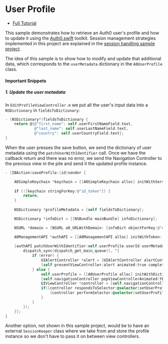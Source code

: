 # User Profile 

- [Full Tutorial](https://auth0.com/docs/quickstart/native/ios-objc/04-user-profile)

This sample demonstrates how to retrieve an Auth0 user's profile and how to update it using the [Auth0.swift](https://github.com/auth0/Auth0.swift) toolkit. Session management strategies implemented in this project are explained in the [session handling sample project](/03-Session-Handling).

The idea of this sample is to show how to modify and update that additional data, which corresponds to the `userMetadata` dictionary in the `A0UserProfile` class.

#### Important Snippets

##### 1. Update the user metadata

In `EditProfileViewController.m` we put all the user's input data into a `NSDictionary` in `fieldsToDictionary`:

```objective-c
- (NSDictionary*)fieldsToDictionary {
    return @{@"first_name": self.userFirstNameField.text,
             @"last_name": self.userLastNameField.text,
             @"country": self.userCountryField.text};
}
```

When the user presses the save button, we send the dictionary of user metadata using the `patchUserWithIdentifier` call. Once we have the callback return and there was no error, we send the Navigation Controller to the previous view in the pile and send it the updated profile instance. 

```objective-c
- (IBAction)saveProfile:(id)sender {

    A0SimpleKeychain *keychain = [[A0SimpleKeychain alloc] initWithService:@"Auth0"];
    
    if (![keychain stringForKey:@"id_token"]) {
        return;
    }
    
    NSDictionary *profileMetadata = [self fieldsToDictionary];

    NSDictionary *infoDict = [[NSBundle mainBundle] infoDictionary];

    NSURL *domain = [NSURL a0_URLWithDomain: [infoDict objectForKey:@"Auth0Domain"]];

    A0ManagementAPI *authAPI = [[A0ManagementAPI alloc] initWithToken:[keychain stringForKey:@"id_token"] url:domain];
    
    [authAPI patchUserWithIdentifier:self.userProfile.userId userMetadata:profileMetadata callback:^(NSError * _Nullable error, NSDictionary<NSString *,id> * _Nullable data) {
        dispatch_sync(dispatch_get_main_queue(), ^{
            if (error) {
                UIAlertController *alert = [UIAlertController alertControllerWithTitle:@"Error" message:error.localizedDescription preferredStyle:UIAlertControllerStyleAlert];
                [self presentViewController:alert animated:true completion:nil];
            } else {
                self.userProfile = [[A0UserProfile alloc] initWithDictionary:data];
                [self.navigationController popViewControllerAnimated:YES];
                UIViewController *controller = [self.navigationController topViewController];
                if([controller respondsToSelector:@selector(setUserProfile:)]){
                    [controller performSelector:@selector(setUserProfile:) withObject:self.userProfile afterDelay:0];
                }
            }
        });
    }];
}
```

Another option, not shown in this sample project, would be to have an external `SessionKeeper` class where we take from and store the profile instance so we don't have to pass it on between view controllers.
